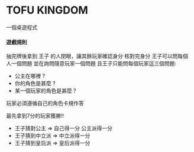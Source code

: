# TOFU KINGDOM
一個桌遊程式
#### 遊戲規則
抽完牌後拿到 王子 的人閉眼，讓其餘玩家確認身分
核對完身分 王子可以問每個人一個問題 並在詢問隨意玩家一個問題
且王子只能問每個玩家這三個問題:
  - 公主在哪裡 ?
  - 你的角色是甚麼 ?
  - 某一個玩家的角色是甚麼 ?    

玩家必須遵循自己的角色卡規作答
    
最先拿到7分的玩家獲勝!!

  - 王子猜對公主 => 自己得一分 公主派得一分
  - 王子猜到中立派 => 中立派得一分                  
  - 王子猜到皇后派 => 皇后派得一分
